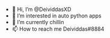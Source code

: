 - 👋 Hi, I’m @DeividdasXD
- 👀 I’m interested in auto python apps
- 🌱 I’m currently chillin
- 📫 How to reach me Deividdas#8884

<!---
DeividdasXD/DeividdasXD is a ✨ special ✨ repository because its `README.md` (this file) appears on your GitHub profile.
You can click the Preview link to take a look at your changes.
--->
